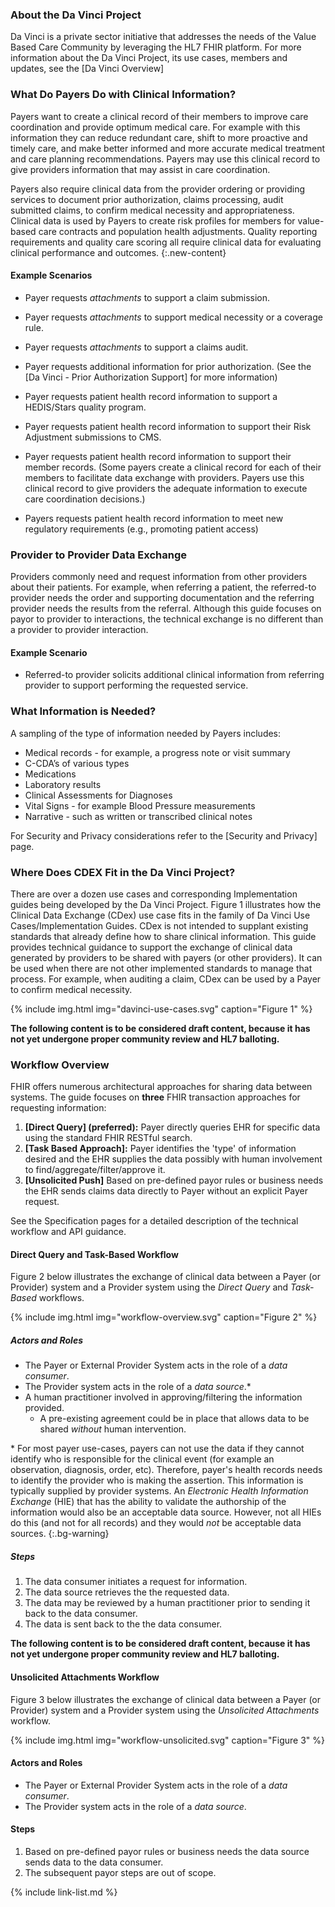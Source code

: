 ### About the Da Vinci Project

Da Vinci is a private sector initiative that addresses the needs of the Value Based Care Community by leveraging the HL7 FHIR platform.  For more information about the Da Vinci Project, its use cases, members and updates, see the [Da Vinci Overview]

### What Do Payers Do with Clinical Information?

Payers want to create a clinical record of their members to improve care coordination and provide optimum medical care. For example with this information they can reduce redundant care, shift to more proactive and timely care, and make better informed and more accurate medical treatment and care planning recommendations. Payers may use this clinical record to give providers information that may assist in care coordination.

Payers also require clinical data from the provider ordering or providing services to document prior authorization, claims processing, audit submitted claims, to confirm medical necessity and appropriateness.  Clinical data is used by Payers to create risk profiles for members for value-based care contracts and population health adjustments. Quality reporting requirements and quality care scoring all require clinical data for evaluating clinical performance and outcomes.
{:.new-content}

<div markdown="1" class="new-content">

#### Example Scenarios

- Payer requests *attachments* to support a claim submission.

- Payer requests *attachments* to support medical necessity or a coverage rule.

- Payer requests *attachments* to support a claims audit.

- Payer requests additional information for prior authorization.  (See the [Da Vinci - Prior Authorization Support] for more information)

- Payer requests patient health record information to support a HEDIS/Stars quality program. <!--For example, by examining the record for care coordination information they may improve performance on the HEDIS TRC- Transitions of Care measure which looks at 1) notification of inpatient admission, 2) receipt of discharge information, 3) patient engagement after inpatient discharge and 4) medication reconciliation post-discharge.-->

- Payer requests patient health record information to support their Risk Adjustment submissions to CMS.

- Payer requests patient health record information to support their member records. (Some payers create a clinical record for each of their members to facilitate data exchange with providers. Payers use this clinical record to give providers the adequate information to execute care coordination decisions.)

- Payers requests patient health record information to meet new regulatory requirements (e.g., promoting patient access)
</div>

<div markdown="1" class="new-content">

### Provider to Provider Data Exchange

 Providers commonly need and request information from other providers about their patients.  For example, when referring a patient, the referred-to provider needs the order and supporting documentation and the referring provider needs the results from the referral.  Although this guide focuses on payor to provider to interactions, the technical exchange is no different than a provider to provider interaction.

#### Example Scenario

 - Referred-to provider solicits additional clinical information from referring provider to support performing the requested service.
</div>

### What Information is Needed?

A sampling of the type of information needed by Payers includes:

- Medical records - for example, a progress note or visit summary
- C-CDA’s of various types
- Medications
- Laboratory results
- Clinical Assessments for Diagnoses
- Vital Signs - for example Blood Pressure measurements
- Narrative - such as written or transcribed clinical notes

For Security and Privacy considerations refer to the [Security and Privacy] page.

### Where Does CDEX Fit in the Da Vinci Project?

There are over a dozen use cases and corresponding Implementation guides being developed by the Da Vinci Project.  Figure 1 illustrates how the Clinical Data Exchange (CDex) use case fits in the family of Da Vinci Use Cases/Implementation Guides.  CDex is not intended to supplant existing standards that already define how to share clinical information. <span markdown='1' class="bg-success">This guide provides technical guidance to support the exchange of clinical data generated by providers to be shared with payers (or other providers). It can be used when there are not other implemented standards to manage that process. For example, when auditing a claim, CDex can be used by a Payer to confirm medical necessity.</span>

<div markdown='1' class="new-content">
{% include img.html img="davinci-use-cases.svg" caption="Figure 1" %}
</div>

<div markdown='1' class="new-content">

**The following content is to be considered draft content, because it has not yet undergone proper community review and HL7 balloting.**

### Workflow Overview

FHIR offers numerous architectural approaches for sharing data between systems. The guide focuses on **three** FHIR transaction approaches for requesting information:

1. **[Direct Query] (preferred):** Payer directly queries EHR for specific data using the standard FHIR RESTful search.
1. **[Task Based Approach]:** Payer identifies the 'type' of information desired and the EHR supplies the data possibly with human involvement to find/aggregate/filter/approve it.
1. **[Unsolicited Push]** Based on pre-defined payor rules or business needs the EHR sends claims data directly to Payer without an explicit Payer request.

See the Specification pages for a detailed description of the technical workflow and API guidance.

#### Direct Query and Task-Based Workflow

Figure 2 below illustrates the exchange of clinical data between a Payer (or Provider) system and a Provider system using the *Direct Query*  and *Task-Based* workflows.  

{% include img.html img="workflow-overview.svg" caption="Figure 2" %}

##### Actors and Roles

- The Payer or External Provider System acts in the role of a *data consumer*.
- The Provider system acts in the role of a *data source*.\*
- A human practitioner involved in approving/filtering the information provided.
  - A pre-existing agreement could be in place that allows data to be shared *without* human intervention.

\* For most payer use-cases, payers can not use the data if they cannot identify who is responsible for the clinical event (for example an observation, diagnosis, order, etc).  Therefore, payer's health records needs to identify the provider who is making the assertion. This information is typically supplied by provider systems.  An *Electronic Health Information Exchange* (HIE) that has the ability to validate the authorship of the information would also be an acceptable data source.  However, not all HIEs do this (and not for all records) and they would *not* be acceptable data sources.
{:.bg-warning}

##### Steps
1. The data consumer initiates a request for information.
1. The data source retrieves the the requested data.
1. The data may be reviewed by a human practitioner prior to sending it back to the data consumer.
1. The data is sent back to the the data consumer.

<div markdown="1" class="stu-note">

**The following content is to be considered draft content, because it has not yet undergone proper community review and HL7 balloting.**

#### Unsolicited Attachments Workflow

Figure 3 below illustrates the exchange of clinical data between a Payer (or Provider) system and a Provider system using the *Unsolicited Attachments* workflow.  

{% include img.html img="workflow-unsolicited.svg" caption="Figure 3" %}

#### Actors and Roles

- The Payer or External Provider System acts in the role of a *data consumer*.
- The Provider system acts in the role of a *data source*.

#### Steps

1. Based on pre-defined payor rules or business needs the data source sends data to the data consumer.
1. The subsequent payor steps are out of scope.

</div>
</div>

{% include link-list.md %}
